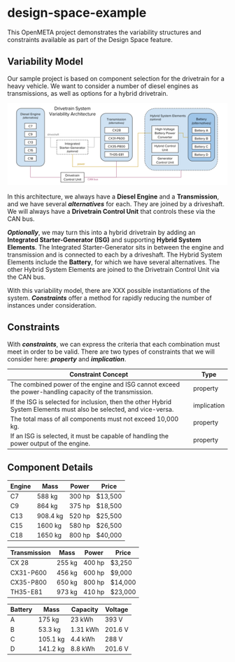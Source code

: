 # design-space-example
This OpenMETA project demonstrates the variability structures and constraints available as part of the Design Space feature.

## Variability Model
Our sample project is based on component selection for the drivetrain for a heavy vehicle. We want to consider a number of diesel engines as transmissions, as well as options for a hybrid drivetrain.

[![image of system variability architecture](architecture.svg)](https://docs.google.com/drawings/d/1vpe10HUfPfzYQmR3JW2pXkALklzd0Or0NvBXizgAnLQ/edit?usp=sharing)

In this architecture, we always have a **Diesel Engine** and a **Transmission**, and we have several _**alternatives**_ for each. They are joined by a driveshaft. We will always have a **Drivetrain Control Unit** that controls these via the CAN bus.

_**Optionally**_, we may turn this into a hybrid drivetrain by adding an **Integrated Starter-Generator (ISG)** and supporting **Hybrid System Elements**. The Integrated Starter-Generator sits in between the engine and transmission and is connected to each by a driveshaft. The Hybrid System Elements include the **Battery**, for which we have several alternatives. The other Hybrid System Elements are joined to the Drivetrain Control Unit via the CAN bus.

With this variability model, there are XXX possible instantiations of the system. _**Constraints**_ offer a method for rapidly reducing the number of instances under consideration.

## Constraints
With _**constraints**_, we can express the criteria that each combination must meet in order to be valid. There are two types of constraints that we will consider here: _**property**_ and _**implication**_.

Constraint Concept | Type
------------------ | ----
The combined power of the engine and ISG cannot exceed the power-handling capacity of the transmission. | property
If the ISG is selected for inclusion, then the other Hybrid System Elements must also be selected, and vice-versa. | implication
The total mass of all components must not exceed 10,000 kg. | property
If an ISG is selected, it must be capable of handling the power output of the engine. | property


## Component Details

Engine | Mass | Power | Price
------ | ---- | ------------- | -----
C7 | 588 kg | 300 hp | $13,500
C9 | 864 kg | 375 hp | $18,500
C13 | 908.4 kg | 520 hp | $25,500
C15 | 1600 kg | 580 hp | $26,500
C18 | 1650 kg | 800 hp | $40,000

Transmission | Mass | Power | Price
------------ | ---- | ----- | -----
CX 28 | 255 kg | 400 hp | $3,250
CX31-P600 | 456 kg | 600 hp | $9,000
CX35-P800 | 650 kg | 800 hp | $14,000
TH35-E81 | 973 kg | 410 hp | $23,000

Battery | Mass | Capacity | Voltage
------- | ---- | -------- | -------
A | 175 kg | 23 kWh | 393 V
B | 53.3 kg | 1.31 kWh | 201.6 V
C | 105.1 kg | 4.4 kWh | 288 V
D | 141.2 kg | 8.8 kWh | 201.6 V
